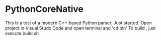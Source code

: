 # PythonCoreNative

This is a test of a modern C++ based Python parser. Just started.
Open project in Visual Studo Code and open terminal and 'cd bin'
To build , just execute build.sh
